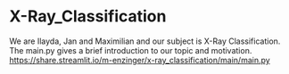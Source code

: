 # X-Ray_Classification 
We are Ilayda, Jan and Maximilian and our subject is X-Ray Classification.<br> The main.py gives a brief introduction to our topic and motivation.<br> https://share.streamlit.io/m-enzinger/x-ray_classification/main/main.py
 
